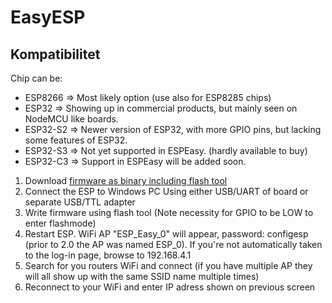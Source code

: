 # EasyESP

## Kompatibilitet

Chip can be:

* ESP8266      => Most likely option  (use also for ESP8285 chips)
* ESP32        => Showing up in commercial products, but mainly seen on NodeMCU like boards.
* ESP32-S2     => Newer version of ESP32, with more GPIO pins, but lacking some features of ESP32.
* ESP32-S3     => Not yet supported in ESPEasy. (hardly available to buy)
* ESP32-C3     => Support in ESPEasy will be added soon.

1. Download [firmware as binary including flash tool](https://github.com/letscontrolit/ESPEasy/tree/mega/dist)
2. Connect the ESP to Windows PC Using either USB/UART of board or separate USB/TTL adapter
3. Write firmware using flash tool (Note necessity for GPIO to be LOW to enter flashmode)
4. Restart ESP. WiFi AP "ESP_Easy_0" will appear, password: configesp (prior to 2.0 the AP was named ESP_0). If you're not automatically taken to the log-in page, browse to 192.168.4.1
5. Search for you routers WiFi and connect (if you have multiple AP they will all show up with the same SSID name multiple times)
6. Reconnect to your WiFi and enter IP adress shown on previous screen
